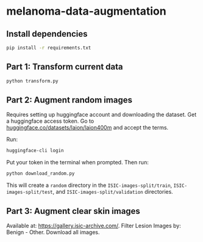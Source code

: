 # melanoma-data-augmentation

## Install dependencies
```bash
pip install -r requirements.txt
```


## Part 1: Transform current data
```bash
python transform.py
```

## Part 2: Augment random images
Requires setting up huggingface account and downloading the dataset. Get a huggingface access token. Go to [huggingface.co/datasets/laion/laion400m](https://huggingface.co/datasets/laion/laion400m) and accept the terms.

Run:
```bash
huggingface-cli login
```
Put your token in the terminal when prompted. Then run:

```bash
python download_random.py
```

This will create a `random` directory in the `ISIC-images-split/train`, `ISIC-images-split/test`, and `ISIC-images-split/validation` directories.

## Part 3: Augment clear skin images
Available at: https://gallery.isic-archive.com/. Filter Lesion Images by: Benign - Other. Download all images.